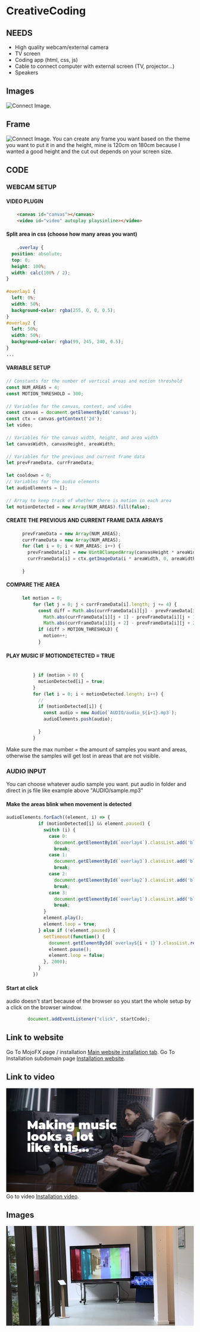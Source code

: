 # CreativeCoding

## NEEDS

* High quality webcam/external camera
* TV screen
* Coding app (html, css, js)
* Cable to connect computer with external screen (TV, projector...)
* Speakers

## Images

![Connect Image.](/public/connect.heic "Connect Image.")

## Frame
![Connect Image.](/public/pannel.heic "Connect Image.")
You can create any frame you want based on the theme you want to put it in and the height, mine is 120cm on 180cm because I wanted a good height and the cut out depends on your screen size.

## CODE
### WEBCAM SETUP

#### VIDEO PLUGIN
```html
    <canvas id="canvas"></canvas>
    <video id="video" autoplay playsinline></video>
```

#### Split area in css (choose how many areas you want)
```css
    .overlay {
  position: absolute;
  top: 0;
  height: 100%;
  width: calc(100% / 2);
}

#overlay1 {
  left: 0%;
  width: 50%;
  background-color: rgba(255, 0, 0, 0.5);
}
#overlay2 {
  left: 50%;
  width: 50%;
  background-color: rgba(99, 245, 240, 0.5);
}
...
```

#### VARIABLE SETUP 
```Javascript
// Constants for the number of vertical areas and motion threshold
const NUM_AREAS = 4;
const MOTION_THRESHOLD = 300;

// Variables for the canvas, context, and video
const canvas = document.getElementById('canvas');
const ctx = canvas.getContext('2d');
let video;

// Variables for the canvas width, height, and area width
let canvasWidth, canvasHeight, areaWidth;

// Variables for the previous and current frame data
let prevFrameData, currFrameData;

let cooldown = 0;
// Variables for the audio elements
let audioElements = [];

// Array to keep track of whether there is motion in each area
let motionDetected = new Array(NUM_AREAS).fill(false);
```


#### CREATE THE PREVIOUS AND CURRENT FRAME DATA ARRAYS
```Javascript
      prevFrameData = new Array(NUM_AREAS);
      currFrameData = new Array(NUM_AREAS);
      for (let i = 0; i < NUM_AREAS; i++) {
        prevFrameData[i] = new Uint8ClampedArray(canvasHeight * areaWidth * 4);
        currFrameData[i] = ctx.getImageData(i * areaWidth, 0, areaWidth, canvasHeight).data;

      }
```

#### COMPARE THE AREA 
```Javascript
      let motion = 0;
          for (let j = 0; j < currFrameData[i].length; j += 4) {
            const diff = Math.abs(currFrameData[i][j] - prevFrameData[i][j]) +
              Math.abs(currFrameData[i][j + 1] - prevFrameData[i][j + 1]) +
              Math.abs(currFrameData[i][j + 2] - prevFrameData[i][j + 2]);
            if (diff > MOTION_THRESHOLD) {
              motion++;
            }
```
#### PLAY MUSIC IF MOTIONDETECTED = TRUE
```Javascript
            
          } if (motion > 0) {
            motionDetected[i] = true;
          }
          for (let i = 0; i < motionDetected.length; i++) {
            // 
            if (motionDetected[i]) {
              const audio = new Audio(`AUDIO/audio_${i+1}.mp3`);
              audioElements.push(audio);
              
            }
          }
```
Make sure the max number = the amount of samples you want and areas, 
otherwise the samples will get lost in areas that are not visible.

### AUDIO INPUT
You can choose whatever audio sample you want.
put audio in folder and direct in js file like example above "AUDIO/sample.mp3"

#### Make the areas blink when movement is detected
```Javascript
audioElements.forEach((element, i) => {
            if (motionDetected[i] && element.paused) {
              switch (i) {
                case 0:
                  document.getElementById(`overlay4`).classList.add('blink');
                  break;
                case 1:
                  document.getElementById(`overlay3`).classList.add('blink');
                  break;
                case 2:
                  document.getElementById(`overlay2`).classList.add('blink');
                  break;
                case 3:
                  document.getElementById(`overlay1`).classList.add('blink');
                  break;
              }
              element.play();
              element.loop = true;
            } else if (!element.paused) {
              setTimeout(function() {
                document.getElementById(`overlay${i + 1}`).classList.remove('blink');
                element.pause();
                element.loop = false;
              }, 2000);
            }
          })
```

#### Start at click
audio doesn't start because of the browser so you start the whole setup by a click on the browser window.
```Javascript
        document.addEventListener("click", startCode);
```




## Link to website
Go To MojoFX page / installation [Main website installation tab](https://mojofx.be/?page_id=268/).
Go To Installation subdomain page [Installation website](https://installation.mojofx.be/index.php/installation/).

## Link to video
![Video.](/public/thumbnail.jpg "video.")
Go to video [Installation video](https://youtu.be/b_DPbaLTHhE/).






## Images

![This is a alt text.](/public/final.jpg "This is a sample image.")
